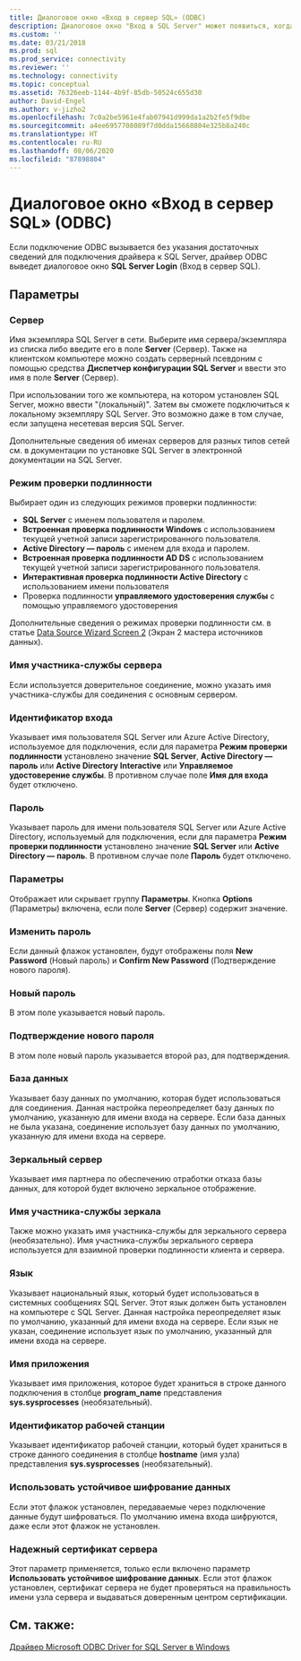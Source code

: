```yaml
---
title: Диалоговое окно «Вход в сервер SQL» (ODBC)
description: Диалоговое окно "Вход в SQL Server" может появиться, когда приложение устанавливает соединение ODBC без указания достаточного количества информации для подключения к базе данных.
ms.custom: ''
ms.date: 03/21/2018
ms.prod: sql
ms.prod_service: connectivity
ms.reviewer: ''
ms.technology: connectivity
ms.topic: conceptual
ms.assetid: 76326eeb-1144-4b9f-85db-50524c655d30
author: David-Engel
ms.author: v-jizho2
ms.openlocfilehash: 7c0a2be5961e4fab07941d999da1a2b2fe5f9dbe
ms.sourcegitcommit: a4ee6957708089f7d0dda15668804e325b8a240c
ms.translationtype: HT
ms.contentlocale: ru-RU
ms.lasthandoff: 08/06/2020
ms.locfileid: "87898804"
---
```

# <a name="sql-server-login-dialog-box-odbc"></a>Диалоговое окно «Вход в сервер SQL» (ODBC)

Если подключение ODBC вызывается без указания достаточных сведений для подключения драйвера к SQL Server, драйвер ODBC выведет диалоговое окно **SQL Server Login** (Вход в сервер SQL).

## <a name="options"></a>Параметры

### <a name="server"></a>Сервер

Имя экземпляра SQL Server в сети. Выберите имя сервера/экземпляра из списка либо введите его в поле **Server** (Сервер). Также на клиентском компьютере можно создать серверный псевдоним с помощью средства **Диспетчер конфигурации SQL Server** и ввести это имя в поле **Server** (Сервер).

При использовании того же компьютера, на котором установлен SQL Server, можно ввести "(локальный)". Затем вы сможете подключиться к локальному экземпляру SQL Server. Это возможно даже в том случае, если запущена несетевая версия SQL Server.

Дополнительные сведения об именах серверов для разных типов сетей см. в документации по установке SQL Server в электронной документации на SQL Server.

### <a name="authentication-mode"></a>Режим проверки подлинности

Выбирает один из следующих режимов проверки подлинности:
- **SQL Server** с именем пользователя и паролем.
- **Встроенная проверка подлинности Windows** с использованием текущей учетной записи зарегистрированного пользователя.
- **Active Directory — пароль** с именем для входа и паролем.
- **Встроенная проверка подлинности AD DS** с использованием текущей учетной записи зарегистрированного пользователя.
- **Интерактивная проверка подлинности Active Directory** с использованием имени пользователя
- Проверка подлинности **управляемого удостоверения службы** с помощью управляемого удостоверения

Дополнительные сведения о режимах проверки подлинности см. в статье [Data Source Wizard Screen 2](../../../connect/odbc/windows/dsn-wizard-2.md) (Экран 2 мастера источников данных).

### <a name="server-spn"></a>Имя участника-службы сервера

Если используется доверительное соединение, можно указать имя участника-службы для соединения с основным сервером.

### <a name="login-id"></a>Идентификатор входа

Указывает имя пользователя SQL Server или Azure Active Directory, используемое для подключения, если для параметра **Режим проверки подлинности** установлено значение **SQL Server**, **Active Directory — пароль** или **Active Directory Interactive** или **Управляемое удостоверение службы**. В противном случае поле **Имя для входа** будет отключено.

### <a name="password"></a>Пароль

Указывает пароль для имени пользователя SQL Server или Azure Active Directory, используемый для подключения, если для параметра **Режим проверки подлинности** установлено значение **SQL Server** или **Active Directory — пароль**. В противном случае поле **Пароль** будет отключено.

### <a name="options"></a>Параметры

Отображает или скрывает группу **Параметры**. Кнопка **Options** (Параметры) включена, если поле **Server** (Сервер) содержит значение.

### <a name="change-password"></a>Изменить пароль

Если данный флажок установлен, будут отображены поля **New Password** (Новый пароль) и **Confirm New Password** (Подтверждение нового пароля).

### <a name="new-password"></a>Новый пароль

В этом поле указывается новый пароль.

### <a name="confirm-new-password"></a>Подтверждение нового пароля

В этом поле новый пароль указывается второй раз, для подтверждения.

### <a name="database"></a>База данных

Указывает базу данных по умолчанию, которая будет использоваться для соединения. Данная настройка переопределяет базу данных по умолчанию, указанную для имени входа на сервере. Если база данных не была указана, соединение использует базу данных по умолчанию, указанную для имени входа на сервере.

### <a name="mirror-server"></a>Зеркальный сервер

Указывает имя партнера по обеспечению отработки отказа базы данных, для которой будет включено зеркальное отображение.

### <a name="mirror-spn"></a>Имя участника-службы зеркала

Также можно указать имя участника-службы для зеркального сервера (необязательно). Имя участника-службы зеркального сервера используется для взаимной проверки подлинности клиента и сервера.

### <a name="language"></a>Язык

Указывает национальный язык, который будет использоваться в системных сообщениях SQL Server. Этот язык должен быть установлен на компьютере с SQL Server. Данная настройка переопределяет язык по умолчанию, указанный для имени входа на сервере. Если язык не указан, соединение использует язык по умолчанию, указанный для имени входа на сервере.

### <a name="application-name"></a>Имя приложения

Указывает имя приложения, которое будет храниться в строке данного подключения в столбце **program_name** представления **sys.sysprocesses** (необязательный).

### <a name="workstation-id"></a>Идентификатор рабочей станции

Указывает идентификатор рабочей станции, который будет храниться в строке данного соединения в столбце **hostname** (имя узла) представления **sys.sysprocesses** (необязательный).

### <a name="use-strong-encryption-for-data"></a>Использовать устойчивое шифрование данных

Если этот флажок установлен, передаваемые через подключение данные будут шифроваться. По умолчанию имена входа шифруются, даже если этот флажок не установлен.

### <a name="trust-server-certificate"></a>Надежный сертификат сервера

Этот параметр применяется, только если включено параметр **Использовать устойчивое шифрование данных**. Если этот флажок установлен, сертификат сервера не будет проверяться на правильность имени узла сервера и выдаваться доверенным центром сертификации.

## <a name="see-also"></a>См. также:

[Драйвер Microsoft ODBC Driver for SQL Server в Windows](../../../connect/odbc/windows/microsoft-odbc-driver-for-sql-server-on-windows.md)
